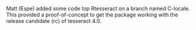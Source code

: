 
Matt (Espe) added some code top Rtesseract on a branch named C-locale.
This provided a proof-of-concept to get the package working with the release candidate (rc)
of tesseract 4.0.
